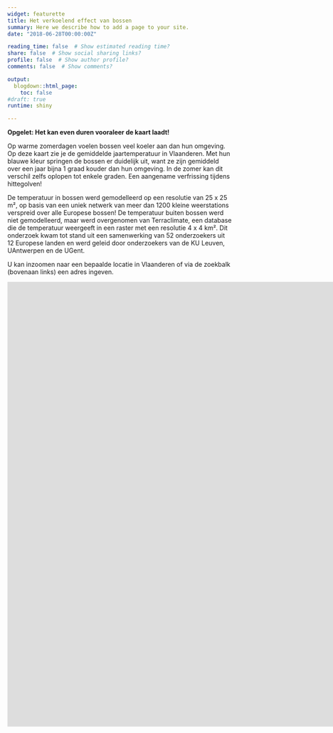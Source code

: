 ```yaml
---
widget: featurette
title: Het verkoelend effect van bossen
summary: Here we describe how to add a page to your site.
date: "2018-06-28T00:00:00Z"

reading_time: false  # Show estimated reading time?
share: false  # Show social sharing links?
profile: false  # Show author profile?
comments: false  # Show comments?

output:
  blogdown::html_page:
    toc: false
#draft: true
runtime: shiny

---
```

**Opgelet: Het kan even duren vooraleer de kaart laadt!**

Op warme zomerdagen voelen bossen veel koeler aan dan hun omgeving. Op deze kaart zie je de gemiddelde jaartemperatuur in Vlaanderen. Met hun blauwe kleur springen de bossen er duidelijk uit, want ze zijn gemiddeld over een jaar bijna 1 graad kouder dan hun omgeving. In de zomer kan dit verschil zelfs oplopen tot enkele graden. Een aangename verfrissing tijdens hittegolven!

De temperatuur in bossen werd gemodelleerd op een resolutie van 25 x 25 m², op basis van een uniek netwerk van meer dan 1200 kleine weerstations verspreid over alle Europese bossen! De temperatuur buiten bossen werd niet gemodelleerd, maar werd overgenomen van Terraclimate, een database die de temperatuur weergeeft in een raster met een resolutie 4 x 4 km². Dit onderzoek kwam tot stand uit een samenwerking van 52 onderzoekers uit 12 Europese landen en werd geleid door onderzoekers van de KU Leuven, UAntwerpen en de UGent.

U kan inzoomen naar een bepaalde locatie in Vlaanderen of via de zoekbalk (bovenaan links) een adres ingeven.

<iframe height="1000" width="2500" frameborder="no" src="https://stefhaesen.shinyapps.io/airco_bossen/"> </iframe>


